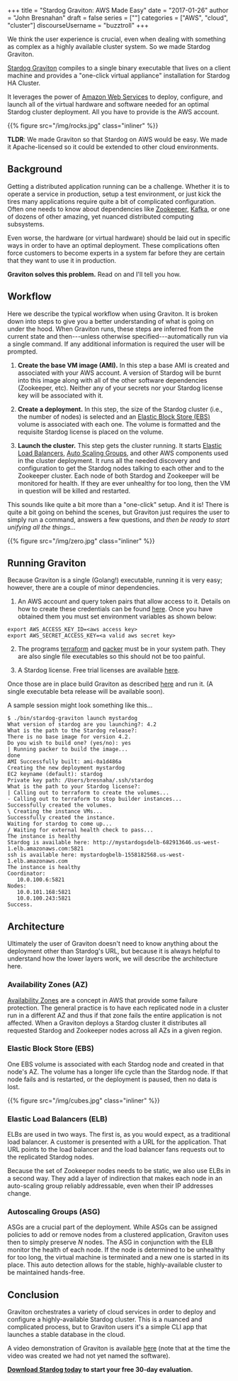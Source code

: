 +++
title = "Stardog Graviton: AWS Made Easy"
date = "2017-01-26"
author = "John Bresnahan"
draft = false 
series = [""]
categories = ["AWS", "cloud", "cluster"]
discourseUsername = "buzztroll"
+++

We think the user experience is crucial, even when dealing with something as
complex as a highly available cluster system. So we made Stardog Graviton.<!--more-->

[Stardog Graviton](https://github.com/stardog-union/stardog-graviton) compiles
to a single binary executable that lives on a client machine and provides a
"one-click virtual appliance" installation for Stardog HA Cluster.

It leverages the power
of [Amazon Web Services](https://aws.amazon.com/) to deploy, configure, and
launch all of the virtual hardware and software needed for an optimal Stardog
cluster deployment. All you have to provide is the AWS account.

{{% figure src="/img/rocks.jpg" class="inliner" %}}

**TLDR**: We made Graviton so that Stardog on AWS would be easy. We made it
Apache-licensed so it could be extended to other cloud environments.

## Background

Getting a distributed application running can be a challenge. Whether it is to
operate a service in production, setup a test environment, or just kick the
tires many applications require quite a bit of complicated configuration. Often
one needs to know about dependencies
like
[Zookeeper](https://zookeeper.apache.org/), [Kafka](https://kafka.apache.org/),
or one of dozens of other amazing, yet nuanced
distributed computing subsystems. 

Even worse, the hardware (or virtual hardware) should be laid out in specific
ways in order to have an optimal deployment. These complications often force
customers to become experts in a system far before they are certain that they
want to use it in production. 

**Graviton solves this problem.** Read on and I'll tell you how.

## Workflow

Here we describe the typical workflow when using Graviton. It is broken down
into steps to give you a better understanding of what is going on under the
hood. When Graviton runs, these steps are inferred from the current state and
then---unless otherwise specified---automatically run via a single command. If
any additional information is required the user will be prompted.

1. **Create the base VM image (AMI).** In this step a base AMI is created and
 associated with your AWS account. A version of Stardog will be burnt into this
 image along with all of the other software dependencies (Zookeeper, etc).
 Neither any of your secrets nor your Stardog license key will be associated
 with it.
 
2. **Create a deployment.** In this step, the size of the Stardog cluster (i.e., the
 number of nodes) is selected and
 an [Elastic Block Store (EBS)](https://aws.amazon.com/ebs/) volume is
 associated with each one. The volume is formatted and the requisite Stardog
 license is placed on the volume.
 
3. **Launch the cluster.** This step gets the cluster running. It starts
 [Elastic Load Balancers](https://aws.amazon.com/elasticloadbalancing/),
 [Auto Scaling Groups](https://aws.amazon.com/autoscaling/), and other AWS
 components used in the cluster deployment. It runs all the needed discovery and
 configuration to get the Stardog nodes talking to each other and to the
 Zookeeper cluster. Each node of both Stardog and Zookeeper will be monitored
 for health. If they are ever unhealthy for too long, then the VM in question
 will be killed and restarted.
 
This sounds like quite a bit more than a "one-click" setup. And it is! There is
quite a bit going on behind the scenes, but Graviton just requires the user to
simply run a command, answers a few questions, and *then be ready to start
unifying all the things...*

{{% figure src="/img/zero.jpg" class="inliner" %}}

## Running Graviton 

Because Graviton is a single (Golang!) executable, running it is very easy; however, there
are a couple of minor dependencies.

1. An AWS account and query token pairs that allow access to it. Details
on how to create these credentials can be
found
[here](http://docs.aws.amazon.com/IAM/latest/UserGuide/id_credentials_access-keys.html#Using_CreateAccessKey).
Once you have obtained them you must set environment variables as shown below:
``` 
export AWS_ACCESS_KEY_ID=<aws access key>
export AWS_SECRET_ACCESS_KEY=<a valid aws secret key>
```

2. The programs [terraform](https://releases.hashicorp.com/terraform/0.7.9/)
 and [packer](https://releases.hashicorp.com/packer/0.10.2/) must be in your
 system path. They are also single file executables so this should not be too
 painful.
  
3. A Stardog license. Free trial
 licenses are available [here](http://stardog.com/#download).

Once those are in place build Graviton as described
[here](https://github.com/stardog-union/stardog-graviton/blob/master/README.md) 
and run it.  (A single executable beta release will be available soon).

A sample session might look something like this...
```
$ ./bin/stardog-graviton launch mystardog
What version of stardog are you launching?: 4.2
What is the path to the Stardog release?: 
There is no base image for version 4.2.
Do you wish to build one? (yes/no): yes
| Running packer to build the image...
done
AMI Successfully built: ami-0a1d486a
Creating the new deployment mystardog
EC2 keyname (default): stardog
Private key path: /Users/bresnaha/.ssh/stardog
What is the path to your Stardog license?: 
| Calling out to terraform to create the volumes...
- Calling out to terraform to stop builder instances...
Successfully created the volumes.
\ Creating the instance VMs...
Successfully created the instance.
Waiting for stardog to come up...
/ Waiting for external health check to pass...
The instance is healthy
Stardog is available here: http://mystardogsdelb-682913646.us-west-1.elb.amazonaws.com:5821
ssh is available here: mystardogbelb-1558182568.us-west-1.elb.amazonaws.com
The instance is healthy
Coordinator:
   10.0.100.6:5821
Nodes:
   10.0.101.168:5821
   10.0.100.243:5821
Success.
```

## Architecture


Ultimately the user of Graviton doesn't need to know anything about the
deployment other than Stardog's URL, but because it is always helpful to
understand how the lower layers work, we will describe the architecture here.

### Availability Zones (AZ)

[Availability Zones](http://docs.aws.amazon.com/AWSEC2/latest/UserGuide/using-regions-availability-zones.html#concepts-regions-availability-zones) are
a concept in AWS that provide some failure protection. The general practice is
to have each replicated node in a cluster run in a different AZ and thus if that
zone fails the entire application is not affected. When a Graviton deploys a
Stardog cluster it distributes all requested Stardog and Zookeeper nodes across
all AZs in a given region.

### Elastic Block Store (EBS)

One EBS volume is associated with each Stardog node and created in that node's
AZ. The volume has a longer life cycle than the Stardog node. If that node fails
and is restarted, or the deployment is paused, then no data is lost.

{{% figure src="/img/cubes.jpg" class="inliner" %}}

### Elastic Load Balancers (ELB)

ELBs are used in two ways. The first is, as you would expect, as a traditional
load balancer. A customer is presented with a URL for the application.
That URL points to the load balancer and the load balancer fans requests out to the
replicated Stardog nodes.

Because the set of Zookeeper nodes needs to be static, we also use ELBs in a
second way. They add a layer of indirection that makes each node in an
auto-scaling group reliably addressable, even when their IP addresses change.

### Autoscaling Groups (ASG)

ASGs are a crucial part of the deployment. While ASGs can be assigned policies
to add or remove nodes from a clustered application, Graviton uses then to
simply preserve *N* nodes. The ASG in conjunction with the ELB monitor the health
of each node. If the node is determined to be unhealthy for too long, the virtual
machine is terminated and a new one is started in its place. This auto detection
allows for the stable, highly-available cluster to be maintained hands-free.

## Conclusion

Graviton orchestrates a variety of cloud services in order to deploy and
configure a highly-available Stardog cluster. This is a nuanced and complicated
process, but to Graviton users it's a simple CLI app that launches a stable
database in the cloud.

A video demonstration of Graviton is available
[here](https://www.youtube.com/watch?v=TnzGMqj5rJI) (note that at the
time the video was created we had not yet named the software).

**[Download Stardog today](http://stardog.com/) to start your free 30-day
evaluation.**

